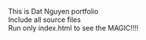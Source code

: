 This is Dat Nguyen portfolio <br />
Include all source files <br />
Run only index.html to see the MAGIC!!!!

